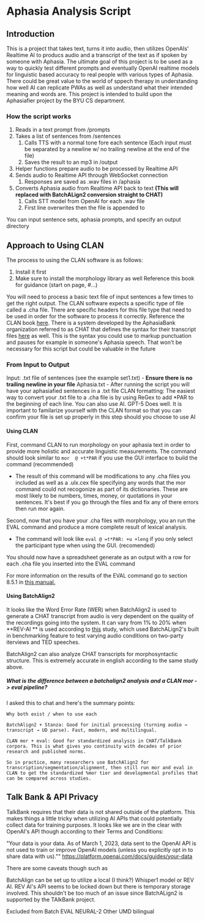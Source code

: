 # Aphasia Analysis Script

## Introduction
This is a project that takes text, turns it into audio, then utilizes OpenAIs' Realtime AI to producs audio and a transcript of the text as if spoken by someone with Aphasia. The ultimate goal of this project is to be used as a way to quickly test different prompts and eventually OpenAI realtime models for linguistic based accuracy to real people with various types of Aphasia. There could be great value to the world of sppech therapy in understanding how well AI can replicate PWAs as well as understand what their intended meaning and words are. This project is intended to build upon the Aphasiafier project by the BYU CS department.

### How the script works
1. Reads in a text prompt from /prompts
2. Takes a list of sentences from /sentences
    1. Calls TTS with a normal tone fore each sentence (Each input must be separated by a newline w/ no trailing newline at the end of the file)
    2. Saves the result to an mp3 in /output
3. Helper functions prepare audio to be processed by Realtime API
4. Sends audio to Realtime API through WebSocket connection
    1. Responses are saved as .wav files in /aphasia
5. Converts Aphasia audio from Realtime API back to text **(This will replaced with BatchALign2 conversion straight to CHAT)**
    1. Calls STT model from OpenAI for each .wav file
    2. First line overwrites then the file is appended to

You can input sentence sets, aphasia prompts, and specify an output directory 

## Approach to Using CLAN

The process to using the CLAN software is as follows:
1. Install it first 
2. Make sure to install the morphology library as well
Reference this book for guidance (start on page, #...)

You will need to process a basic text file of input sentences a few times to get the right output. The CLAN software expects a specific type of file called a .cha file. There are specific headers for this file type that need to be used in order for the software to process it correctly. Reference the CLAN book [here](www.google.com). There is a system developed by the AphasiaBank organization referred to as CHAT that defines the syntax for their transcript files [here](www.google.com) as well. This is the syntax you could use to markup punctuation and pauses for example in someone's Aphasia speech. That won't be necessary for this script but could be valuable in the future

### From Input to Output
Input: .txt file of sentences (see the example set1.txt) - **Ensure there is no trailing newline in your file**
Aphasia.txt - After running the script you will have your aphasiafied sentences in a .txt file
CLAN formatting: The easiest way to convert your .txt file to a .cha file is by using ReGex to add *PAR to the beginning of each line. You can also use AI. GPT-5 Does well. It is important to familarize yourself with the CLAN format so that you can confirm your file is set up properly in this step should you choose to use AI 

#### **Using CLAN**

First, command CLAN to run morphology on your aphasia text in order to provide more holistic and accurate linguistic measurements.
The command should look similar to `mor  @ +t*PAR` if you use the GUI interface to build the command (recommended)
- The result of this command will be modifications to any .cha files you included as well as a .ulx.cex file specifying any words that the mor command could not recogonize as part of its dictionaries. These are most likely to be numbers, times, money, or quotations in your sentences. It's best if you go through the files and fix any of there errors then run mor again.

Second, now that you have your .cha files with morphology, you an run the EVAL command and produce a more complete result of lexical analysis.
- The command will look like `eval @ =t*PAR: +u +leng` if you only select the participant type when using the GUI. (recomended)

You should now have a spreadsheet generate as an output with a row for each .cha file you inserted into the EVAL command

For more information on the results of the EVAL command go to section 8.5.1 in [this manual.](https://talkbank.org/0info/manuals/CLAN.pdf)

#### **Using BatchAlign2**

It looks like the Word Error Rate (WER) when BatchAlign2 is used to generate a CHAT transcript from audio is very dependent on the quality of the recordings going into the system. It can vary from 1% to 20% when **REV-AI ** is used according to [this](https://journals.sagepub.com/doi/full/10.1177/09637214241304345#core-bibr14-09637214241304345-1) study, which used BatchALign2's built in benchmarking feature to test varying audio conditions on two-party iterviews and TED speeches.

BatchAlign2 can also analyze CHAT transcripts for morphosyntactic structure. This is extremely accurate in english according to the same study above.

##### What is the difference between a batchalign2 analysis and a CLAN mor -> eval pipeline?

I asked this to chat and here's the summary points:

```
Why both exist / when to use each

BatchAlign2 + Stanza: Good for initial processing (turning audio → transcript → UD parse). Fast, modern, and multilingual.

CLAN mor + eval: Good for standardized analysis in CHAT/TalkBank corpora. This is what gives you continuity with decades of prior research and published norms.

So in practice, many researchers use BatchAlign2 for transcription/segmentation/alignment, then still run mor and eval in CLAN to get the standardized %mor tier and developmental profiles that can be compared across studies.
```

## Talk Bank & API Privacy

TalkBank requires that their data is not shared outside of the platform. This makes things a little tricky when utilizing AI APIs that could potentially collect data for training purposes. It looks like we are in the clear with OpenAI's API though according to their Terms and Conditions:

"Your data is your data. As of March 1, 2023, data sent to the OpenAI API is not used to train or improve OpenAI models (unless you explicitly opt in to share data with us).""
https://platform.openai.com/docs/guides/your-data

There are some caveats though such as

BatchAlign can be set up to utilize a local (I think?) Whisper1 model or REV AI. REV AI's API seems to be locked down but there is temporary storage involved. This shouldn't be too much of an issue since BatchALign2 is supported by the TAlkBank project.

Excluded from Batch EVAL
NEURAL-2 Other 
UMD bilingual

